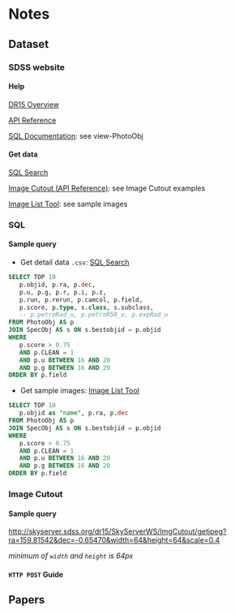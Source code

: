 # Notes

## Dataset

### SDSS website

#### Help
[DR15 Overview](https://www.sdss.org/dr15/data_access/)

[API Reference](http://skyserver.sdss.org/dr15/en/help/docs/api.aspx#imgcutout)

[SQL Documentation](http://skyserver.sdss.org/dr15/en/help/browser/browser.aspx#&&history=description+Frame+U): see view-PhotoObj

#### Get data
[SQL Search](http://skyserver.sdss.org/dr15/en/tools/search/sql.aspx)

[Image Cutout (API Reference)](http://skyserver.sdss.org/dr15/en/help/docs/api.aspx#imgcutout): see Image Cutout examples

[Image List Tool](http://skyserver.sdss.org/dr15/en/tools/chart/sqltoform.aspx): see sample images

### SQL

#### Sample query
* Get detail data `.csv`: [SQL Search](http://skyserver.sdss.org/dr15/en/tools/search/sql.aspx)
```SQL
SELECT TOP 10
   p.objid, p.ra, p.dec,
   p.u, p.g, p.r, p.i, p.z,
   p.run, p.rerun, p.camcol, p.field,
   p.score, p.type, s.class, s.subclass,
   -- p.petroRad_u, p.petroR50_u, p.expRad_u
FROM PhotoObj AS p
JOIN SpecObj AS s ON s.bestobjid = p.objid
WHERE
   p.score > 0.75
   AND p.CLEAN = 1
   AND p.u BETWEEN 16 AND 20
   AND p.g BETWEEN 16 AND 20
ORDER BY p.field
```

* Get sample images: [Image List Tool](http://skyserver.sdss.org/dr15/en/tools/chart/sqltoform.aspx)
```SQL
SELECT TOP 10
   p.objid as "name", p.ra, p.dec
FROM PhotoObj AS p
JOIN SpecObj AS s ON s.bestobjid = p.objid
WHERE
   p.score > 0.75
   AND p.CLEAN = 1
   AND p.u BETWEEN 16 AND 20
   AND p.g BETWEEN 16 AND 20
ORDER BY p.field
```

### Image Cutout

#### Sample query
http://skyserver.sdss.org/dr15/SkyServerWS/ImgCutout/getjpeg?ra=159.81542&dec=-0.65470&width=64&height=64&scale=0.4

*minimum of `width` and `height` is 64px*

#### `HTTP POST` Guide



## Papers
